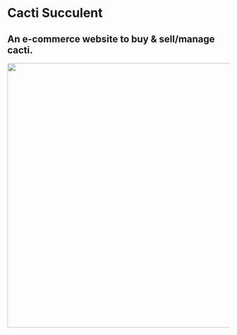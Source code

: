 # Cacti Succulent
## An e-commerce website to buy & sell/manage cacti.

<p align="center">
  <img height="600" src="https://github.com/saads2018/cacti.github.io/assets/71264405/28499831-3d45-4bba-8d13-da4e785dd168">
</p>
